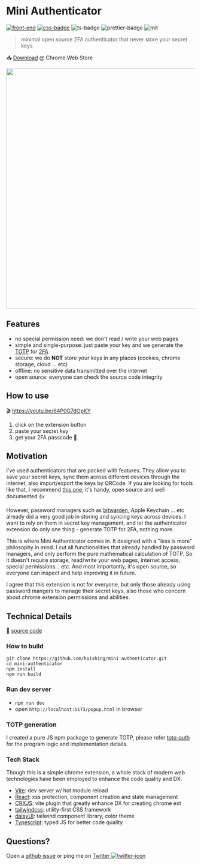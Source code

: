 # Mini Authenticator

[![front-end]][react] [![css-badge]][tailwindcss] ![ts-badge] ![prettier-badge] ![mit]

> minimal open source 2FA authenticator that never store your secret keys

📥 [Download] @ Chrome Web Store

<p><img src="https://i.imgur.com/62cgIKe.png" width="640" /></p>

[download]: https://bit.ly/3yDVq1N
[ts-badge]: https://img.shields.io/badge/%3C%2F%3E-TypeScript-blue
[front-end]: https://img.shields.io/badge/front--end-React-blue
[css-badge]: https://img.shields.io/badge/css-tailwind-blue
[mit]: https://img.shields.io/github/license/hoishing/mini-authenicator
[prettier-badge]: https://img.shields.io/badge/formatter-prettier-yellow

## Features

- no special permission need: we don't read / write your web pages
- simple and single-purpose: just paste your key and we generate the [TOTP](https://en.wikipedia.org/wiki/Time-based_one-time_password) for [2FA](https://en.wikipedia.org/wiki/Multi-factor_authentication)
- secure: we do **NOT** store your keys in any places (cookies, chrome storage, cloud ... etc)
- offline: no sensitive data transmitted over the internet
- open source: everyone can check the source code integrity

## How to use

🎬 https://youtu.be/64P0G7dOpKY

1. click on the extension button
2. paste your secret key
3. get your 2FA passcode 🎉

## Motivation

I've used authenticators that are packed with features. They allow you to save your secret keys, sync them across different devices through the internet, also import/export the keys by QRCode. If you are looking for tools like that, I recommend [this one](https://authenticator.cc/), it's handy, open source and well documented 👍

However, password managers such as [bitwarden](https://bitwarden.com), Apple Keychain ... etc already did a very good job in storing and syncing keys across devices. I want to rely on them in secret key management, and let the authenticator extension do only one thing - generate TOTP for 2FA, nothing more.

This is where Mini Authenticator comes in. It designed with a "less is more" philosophy in mind. I cut all functionalities that already handled by password managers, and only perform the pure mathematical calculation of TOTP. So it doesn't require storage, read/write your web pages, internet access, special permissions... etc. And most importantly, it's open source, so everyone can inspect and help improving it in future.

I agree that this extension is not for everyone, but only those already using password mangers to manage their secret keys, also those who concern about chrome extension permissions and abilities.

## Technical Details

🔗 [source code](https://github.com/hoishing/mini-authenticator)

### How to build

```shell
git clone https://github.com/hoishing/mini-authenticator.git
cd mini-authenticator
npm install
npm run build
```

### Run dev server

- `npm run dev`
- open `http://localhost:5173/popup.html` in browser

### TOTP generation

I created a pure JS npm package to generate TOTP, please refer [toto-auth](https://github.com/hoishing/totp-auth) for the program logic and implementation details.

### Tech Stack

Though this is a simple chrome extension, a whole stack of modern web technologies have been employed to enhance the code quality and DX.

- [Vite](https://vitejs.dev): dev server w/ hot module reload
- [React]: xss protection, component creation and state management
- [CRXJS](https://crxjs.dev/vite-plugin): vite plugin that greatly enhance DX for creating chrome ext
- [tailwindcss]: utility-first CSS framework
- [daisyUI](https://daisyui.com): tailwind component library, color theme
- [Typescript](https://www.typescriptlang.org/): typed JS for better code quality

[react]: https://reactjs.org
[tailwindcss]: https://tailwindcss.com

## Questions?

Open a [github issue] or ping me on [Twitter ![twitter-icon]][Twitter]

[github issue]: https://github.com/hoishing/mini-authenticator/issues
[Twitter]: https://twitter.com/intent/tweet?text=https://github.com/hoishing/mini-authenticator/%20%0D@hoishing
[twitter-icon]: https://api.iconify.design/logos/twitter.svg?width=20
